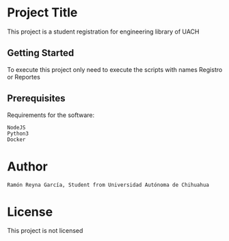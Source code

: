 # Project Title

This project is a student registration for engineering library of UACH

## Getting Started

To execute this project only need to execute the scripts with names Registro or Reportes 

## Prerequisites

Requirements for the software:

    NodeJS
    Python3
    Docker

# Author 
    Ramón Reyna García, Student from Universidad Autónoma de Chihuahua

# License 

This project is not licensed
